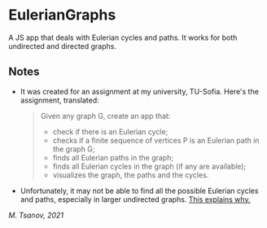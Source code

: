 # EulerianGraphs
A JS app that deals with Eulerian cycles and paths. It works for both undirected and directed graphs.

## Notes
- It was created for an assignment at my university, TU-Sofia. Here's the assignment, translated:
    > Given any graph G, create an app that:
    > - check if there is an Eulerian cycle;
    > - checks if a finite sequence of vertices P is an Eulerian path in the graph G;
    > - finds all Eulerian paths in the graph;
    > - finds all Eulerian cycles in the graph (if any are available);
    > - visualizes the graph, the paths and the cycles.
- Unfortunately, it may not be able to find all the possible Eulerian cycles and paths, especially in larger undirected graphs. [This explains why.](https://en.wikipedia.org/wiki/Eulerian_path#Complexity_issues)

*M. Tsanov, 2021*
